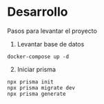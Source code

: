 # Desarrollo

Pasos para levantar el proyecto

1. Levantar base de datos
``` 
docker-compose up -d
```

2. Iniciar prisma 
```
npx prisma init
npx prisma migrate dev
npx prisma generate
```

